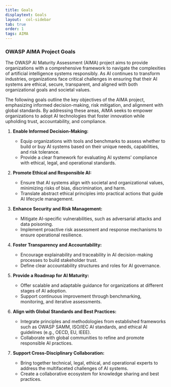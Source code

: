 ```yaml
---
title: Goals
displaytext: Goals
layout:  col-sidebar
tab: true
order: 1
tags: AIMA
---
```



### OWASP AIMA Project Goals

The OWASP AI Maturity Assessment (AIMA) project aims to provide organizations with a comprehensive framework to navigate the complexities of artificial intelligence systems responsibly. As AI continues to transform industries, organizations face critical challenges in ensuring that their AI systems are ethical, secure, transparent, and aligned with both organizational goals and societal values.

The following goals outline the key objectives of the AIMA project, emphasizing informed decision-making, risk mitigation, and alignment with global standards. By addressing these areas, AIMA seeks to empower organizations to adopt AI technologies that foster innovation while upholding trust, accountability, and compliance.

1. **Enable Informed Decision-Making:**
   - Equip organizations with tools and benchmarks to assess whether to build or buy AI systems based on their unique needs, capabilities, and risk tolerance.
   - Provide a clear framework for evaluating AI systems’ compliance with ethical, legal, and operational standards.

2. **Promote Ethical and Responsible AI:**
   - Ensure that AI systems align with societal and organizational values, minimizing risks of bias, discrimination, and harm.
   - Translate abstract ethical principles into practical actions that guide AI lifecycle management.

3. **Enhance Security and Risk Management:**
   - Mitigate AI-specific vulnerabilities, such as adversarial attacks and data poisoning.
   - Implement proactive risk assessment and response mechanisms to ensure operational resilience.

4. **Foster Transparency and Accountability:**
   - Encourage explainability and traceability in AI decision-making processes to build stakeholder trust.
   - Define clear accountability structures and roles for AI governance.

5. **Provide a Roadmap for AI Maturity:**
   - Offer scalable and adaptable guidance for organizations at different stages of AI adoption.
   - Support continuous improvement through benchmarking, monitoring, and iterative assessments.

6. **Align with Global Standards and Best Practices:**
   - Integrate principles and methodologies from established frameworks such as OWASP SAMM, ISO/IEC AI standards, and ethical AI guidelines (e.g., OECD, EU, IEEE).
   - Collaborate with global communities to refine and promote responsible AI practices.

7. **Support Cross-Disciplinary Collaboration:**
   - Bring together technical, legal, ethical, and operational experts to address the multifaceted challenges of AI systems.
   - Create a collaborative ecosystem for knowledge sharing and best practices.
